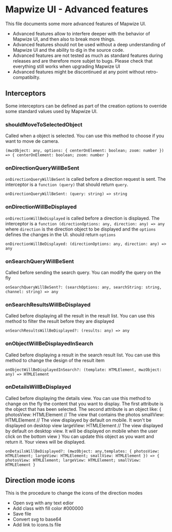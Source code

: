 # Mapwize UI - Advanced features

This file documents some more advanced features of Mapwize UI.

- Advanced features allow to interfere deeper with the behavior of Mapwize UI, and then also to break more things.
- Advanced features should not be used without a deep understanding of Mapwize UI and the ability to dig in the source code.
- Advanced features are not tested as much as standard features during releases and are therefore more subjet to bugs. Please check that everything still works when upgrading Mapwize UI
- Advanced features might be discontinued at any point without retro-compatibilty.

## Interceptors

Some interceptors can be defined as part of the creation options to override some standard values used by Mapwize UI.

### shouldMoveToSelectedObject

Called when a object is selected. You can use this method to choose if you want to move de camera.

`(mwzObject: any, options: { centerOnElement: boolean; zoom: number }) => { centerOnElement: boolean; zoom: number }`

### onDirectionQueryWillBeSent

`onDirectionQueryWillBeSent` is called before a direction request is sent. The interceptor is a `function (query)` that should return `query`.

```
onDirectionQueryWillBeSent: (query: string) => string
```

### onDirectionWillBeDisplayed

`onDirectionWillBeDisplayed` is called before a direction is displayed. The interceptor is a `function (directionOptions: any, direction: any) => any` where `direction` is the direction object to be displayed and the `options` defines the changes in the UI. should return `options`

```
onDirectionWillBeDisplayed: (directionOptions: any, direction: any) => any
```

### onSearchQueryWillBeSent

Called before sending the search query. You can modify the query on the fly

```
onSearchQueryWillBeSent?: (searchOptions: any, searchString: string, channel: string) => any
```

### onSearchResultsWillBeDisplayed

Called before displaying all the result in the result list. You can use this method to filter the result before they are displayed

```
onSearchResultsWillBeDisplayed?: (results: any) => any
```

### onObjectWillBeDisplayedInSearch

Called before displaying a result in the search result list. You can use this method to change the design of the result item

```
onObjectWillBeDisplayedInSearch?: (template: HTMLElement, mwzObject: any) => HTMLElement
```

### onDetailsWillBeDisplayed

Called before displaying the details view. You can use this method to change on the fly the content that you want to display.
The first attribute is the object that has been selected.
The second attribute is an object like:
{
photosView: HTMLElement // The view that contains the photos
smallView: HTMLElement // The view displayed by default on mobile. It won't be displayed on desktop view
largeView: HTMLElement // The view displayed by default on desktop view. It will be displayed on mobile when the user click on the bottom view
}
You can update this object as you want and return it. Your views will be displayed.

`onDetailsWillBeDisplayed?: (mwzObject: any,templates: { photosView: HTMLElement; largeView: HTMLElement; smallView: HTMLElement }) => { photosView: HTMLElement; largeView: HTMLElement; smallView: HTMLElement }`

## Direction mode icons

This is the procedure to change the icons of the direction modes

- Open svg with any text edior
- Add class with fill color #000000
- Save file
- Convert svg to base64
- Add link to icons.ts file
